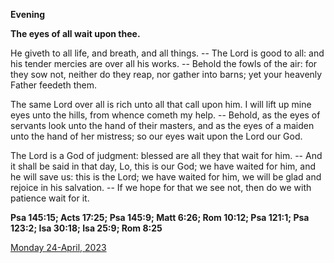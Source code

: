 **Evening**

**The eyes of all wait upon thee.**
 
He giveth to all life, and breath, and all things. -- The Lord is good to all: and his tender mercies are over all his works. -- Behold the fowls of the air: for they sow not, neither do they reap, nor gather into barns; yet your heavenly Father feedeth them.
 
The same Lord over all is rich unto all that call upon him. I will lift up mine eyes unto the hills, from whence cometh my help. -- Behold, as the eyes of servants look unto the hand of their masters, and as the eyes of a maiden unto the hand of her mistress; so our eyes wait upon the Lord our God.
 
The Lord is a God of judgment: blessed are all they that wait for him. -- And it shall be said in that day, Lo, this is our God; we have waited for him, and he will save us: this is the Lord; we have waited for him, we will be glad and rejoice in his salvation. -- If we hope for that we see not, then do we with patience wait for it.  

**Psa 145:15; Acts 17:25; Psa 145:9; Matt 6:26; Rom 10:12; Psa 121:1; Psa 123:2; Isa 30:18; Isa 25:9; Rom 8:25**

[Monday 24-April, 2023](https://t.me/daily_light)
